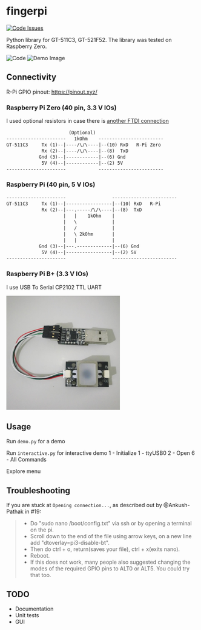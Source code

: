 # fingerpi

[![Code Issues](https://www.quantifiedcode.com/api/v1/project/1cbb69065eb748f18b315ddaccad0e12/badge.svg)](https://www.quantifiedcode.com/app/project/1cbb69065eb748f18b315ddaccad0e12)

Python library for GT-511C3, GT-521F52. The library was tested on Raspberry Zero.

<img src="demo_code.png" alt="Code" width="300"/>

<img src="demo.png" alt="Demo Image" width="300"/>


## Connectivity

R-Pi GPIO pinout: https://pinout.xyz/

### Raspberry Pi Zero (40 pin, 3.3 V IOs)
I used optional resistors in case there is [another FTDI connection](http://www.billporter.info/2011/06/26/how-to-add-multiple-uart-connections/)



```
                       (Optional)
----------------------   1kOhm    ------------------------
GT-511C3     Tx (1)--|----/\/\----|--(10) RxD   R-Pi Zero
             Rx (2)--|----/\/\----|--(8)  TxD
            Gnd (3)--|------------|--(6) Gnd
             5V (4)--|------------|--(2) 5V
----------------------            ------------------------
```

### Raspberry Pi (40 pin, 5 V IOs)
```
----------------------                 ------------------------
GT-511C3     Tx (1)--|-----------------|--(10) RxD   R-Pi
             Rx (2)--|---.-----/\/\----|--(8)  TxD
                     |   |    1kOhm    |
                     |   \             |
                     |   /             |
                     |   \ 2kOhm       |
                     |   |             |
            Gnd (3)--|---.-------------|--(6) Gnd
             5V (4)--|-----------------|--(2) 5V
----------------------                 ------------------------
```

### Raspberry Pi B+ (3.3 V IOs)
I use USB To Serial CP2102 TTL UART

<img src="usb_to_serial_uart.jpg" alt="USB To Serial CP2102 TTL UART" width="300"/>


## Usage

Run `demo.py` for a demo

Run `interactive.py` for interactive demo
1 - Initialize
	1 - ttyUSB0
2 - Open
6 - All Commands

Explore menu


## Troubleshooting

If you are stuck at `Opening connection...`, as described out by @Ankush-Pathak in #19:

> - Do "sudo nano /boot/config.txt" via ssh or by opening a terminal on the pi.
> - Scroll down to the end of the file using arrow keys, on a new line add "dtoverlay=pi3-disable-bt".
> - Then do ctrl + o, return(saves your file), ctrl + x(exits nano).
> - Reboot.
> - If this does not work, many people also suggested changing the modes of the required GPIO pins to ALT0 or ALT5. You could try that too.
## TODO
- Documentation
- Unit tests
- GUI
